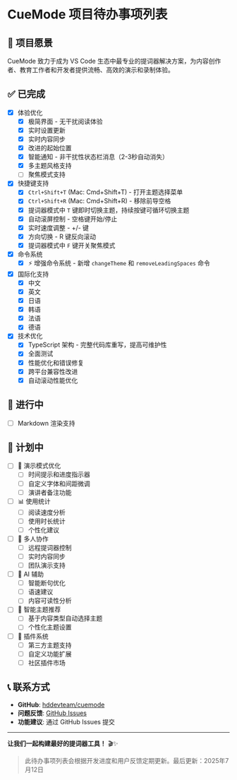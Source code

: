# CueMode 项目待办事项列表

## 🎯 项目愿景

CueMode 致力于成为 VS Code 生态中最专业的提词器解决方案，为内容创作者、教育工作者和开发者提供流畅、高效的演示和录制体验。

## ✅ 已完成

- [x] 体验优化
  - [x] 极简界面 - 无干扰阅读体验
  - [x] 实时设置更新
  - [x] 实时内容同步
  - [x] 改进的起始位置
  - [x] 智能通知 - 非干扰性状态栏消息（2-3秒自动消失）
  - [x] 多主题风格支持
  - [ ] 聚焦模式支持
- [x] 快捷键支持
  - [x] `Ctrl+Shift+T` (Mac: Cmd+Shift+T) - 打开主题选择菜单
  - [x] `Ctrl+Shift+R` (Mac: Cmd+Shift+R) - 移除前导空格
  - [x] 提词器模式中 `T` 键即时切换主题，持续按键可循环切换主题
  - [x] 自动滚屏控制 - 空格键开始/停止
  - [x] 实时速度调整 - +/- 键
  - [x] 方向切换 - R 键反向滚动
  - [x] 提词器模式中 `F` 键开关聚焦模式
- [x] 命令系统
  - [x] ⚡ 增强命令系统 - 新增 `changeTheme` 和 `removeLeadingSpaces` 命令
- [x] 国际化支持
  - [x] 中文
  - [x] 英文
  - [x] 日语
  - [x] 韩语
  - [x] 法语
  - [x] 德语
- [x] 技术优化
  - [x] TypeScript 架构 - 完整代码库重写，提高可维护性
  - [x] 全面测试
  - [x] 性能优化和错误修复
  - [x] 跨平台兼容性改进
  - [x] 自动滚动性能优化

## 🔄 进行中

- [ ] Markdown 渲染支持

## 📝 计划中

- [ ] 🎪 演示模式优化
  - [ ] 时间提示和进度指示器
  - [ ] 自定义字体和间距微调
  - [ ] 演讲者备注功能
- [ ] 📊 使用统计
  - [ ] 阅读速度分析
  - [ ] 使用时长统计
  - [ ] 个性化建议
- [ ] 👥 多人协作
  - [ ] 远程提词器控制
  - [ ] 实时内容同步
  - [ ] 团队演示支持
- [ ] 🤖 AI 辅助
  - [ ] 智能断句优化
  - [ ] 语速建议
  - [ ] 内容可读性分析
- [ ] 🎯 智能主题推荐
  - [ ] 基于内容类型自动选择主题
  - [ ] 个性化主题设置
- [ ] 🔌 插件系统
  - [ ] 第三方主题支持
  - [ ] 自定义功能扩展
  - [ ] 社区插件市场

## 📞 联系方式

- **GitHub**: [hddevteam/cuemode](https://github.com/hddevteam/cuemode)
- **问题反馈**: [GitHub Issues](https://github.com/hddevteam/cuemode/issues)
- **功能建议**: 通过 GitHub Issues 提交

---

**让我们一起构建最好的提词器工具！** 🎬✨

> 此待办事项列表会根据开发进度和用户反馈定期更新。最后更新：2025年7月12日
